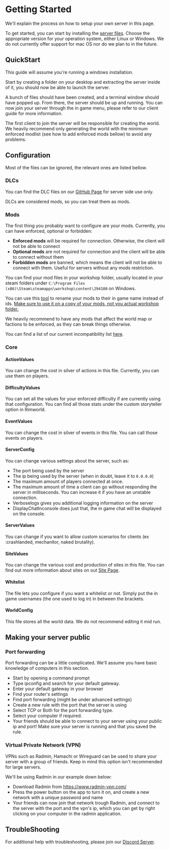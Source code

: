 # Getting Started

We'll explain the process on how to setup your own server in this page.

To get started, you can start by installing the [server files](https://github.com/RimworldTogether/Rimworld-Together/releases/latest). Choose the appropriate version for your operation system, either Linux or Windows. We do not currently offer support for mac OS nor do we plan to in the future.

## QuickStart
This guide will assume you're running a windows installation.

Start by creating a folder on your desktop and extracting the server inside of it, you should now be able to launch the server.

A bunch of files should have been created, and a terminal window should have popped up. From there, the server should be up and running. You can now join your server through the in game menu, please refer to our client guide for more information.

The first client to join the server will be responsible for creating the world. We heavily recommend only generating the world with the minimum enforced modlist (see how to add enforced mods bellow) to avoid any problems.

## Configuration
Most of the files can be ignored, the relevant ones are listed bellow.

### DLCs
You can find the DLC files on our [GitHub Page](https://github.com/RimworldTogether/Rimworld-Together) for server side use only.

DLCs are considered mods, so you can treat them as mods. 

### Mods
The first thing you probably want to configure are your mods. Currently, you can have enforced, optional or forbidden:

* **Enforced mods** will be required for connection. Otherwise, the client will not be able to connect
* **Optional mods** are not required for connection and the client will be able to connect without them
* **Forbidden mods** are banned, which means the client will not be able to connect with them. Useful for servers without any mods restriction.

You can find your mod files in your workshop folder, usually located in your steam folders under `C:\Program Files (x86)\Steam\steamapps\workshop\content\294100` on Windows.

You can use this [tool](https://github.com/Byte-Nova/Library/releases/latest) to rename your mods to their in game name instead of ids. <u>Make sure to use it on a copy of your mods, not you actual workshop folder.</u>

We heavily recommend to have any mods that affect the world map or factions to be enforced, as they can break things otherwise.

You can find a list of our current incompatibility list [here](https://docs.google.com/spreadsheets/d/14f4oJIV82SzqNK-Tyewr0OKxVRgge8xFasivACwRlsA/edit#gid=0).

### Core

#### ActionValues
You can change the cost in silver of actions in this file. Currently, you can use them on players.

#### DifficultyValues
You can set all the values for your enforced difficulty if are currently using that configuration. You can find all those stats under the custom storyteller option in Rimworld.

#### EventValues
You can change the cost in silver of events in this file. You can call those events on players.

#### ServerConfig
You can change various settings about the server, such as:

* The port being used by the server
* The ip being used by the server (when in doubt, leave it to `0.0.0.0`)
* The maximum amount of players connected at once.
* The maximum amount of time a client can go without responding the server in milliseconds. You can increase it if you have an unstable connection.
* Verboselogs gives you additional logging information on the server
* DisplayChatInconsole does just that, the in game chat will be displayed on the console.

#### ServerValues
You can change if you want to allow custom scenarios for clients (ex :crashlanded, mechanitor, naked brutality).

#### SiteValues
You can change the various cost and production of sites in this file. You can find out more information about sites on out [Site Page](/features/sites.md).

#### Whitelist
The file lets you configure if you want a whitelist or not. Simply put the in game usernames (the one used to log in) in between the brackets.

#### WorldConfig
This file stores all the world data. We do not recommend editing it mid run.

## Making your server public

### Port forwarding
Port forwarding can be a little complicated. We'll assume you have basic knowledge of computers in this section.

* Start by opening a command prompt
* Type ipconfig and search for your default gateway.
* Enter your default gateway in your browser
* Find your router's settings
* Find port forwarding (might be under advanced settings)
* Create a new rule with the port that the server is using
* Select TCP or Both for the port forwarding type. 
* Select your computer if required.
* Your friends should be able to connect to your server using your public ip and port! Make sure your server is running and that you saved the rule.

### Virtual Private Network (VPN)
VPNs such as Radmin, Hamachi or Wireguard can be used to share your server with a group of friends. Keep in mind this option isn't recommended for large servers.

We'll be using Radmin in our example down below:

* Download Radmin from https://www.radmin-vpn.com/
* Press the power button on the app to turn it on, and create a new network with a unique password and name
* Your friends can now join that network trough Radmin, and connect to the server with the port and the vpn's ip, which you can get by right clicking on your computer in the radmin application.

## TroubleShooting

For additional help with troubleshooting, please join our [Discord Server](https://discord.gg/VFFSvfJTQD).

